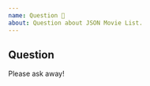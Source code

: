 ```yaml
---
name: Question 🤔
about: Question about JSON Movie List.
---
```

<!--
  Please make sure that you fill out each of the sections below, failing to do so will result in your issue being closed. 
  Remember to, always, always check that the issue does not exist before creating a new one! https://github.com/mikeleguedes/json-movie-list/issues
-->

## Question

Please ask away!